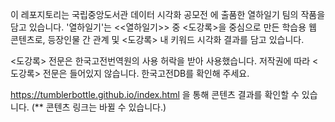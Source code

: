 이 레포지토리는 국립중앙도서관 데이터 시각화 공모전 에 출품한 열하일기 팀의 작품을 담고 있습니다.
'열하일기'는 <<열하일기>> 중 <도강록>을 중심으로 만든 학습용 웹 콘텐츠로, 등장인물 간 관계 및 <도강록> 내 키워드 시각화 결과를 담고 있습니다.

<도강록> 전문은 한국고전번역원의 사용 허락을 받아 사용했습니다. 
저작권에 따라 <도강록> 전문은 들어있지 않습니다. 한국고전DB를 확인해 주세요.

https://tumblerbottle.github.io/index.html 을 통해 콘텐츠 결과를 확인할 수 있습니다.
(** 콘텐츠 링크는 바뀔 수 있습니다.)
